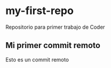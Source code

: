 # my-first-repo
Repositorio para primer trabajo de Coder

## Mi primer commit remoto
Esto es un commit remoto
